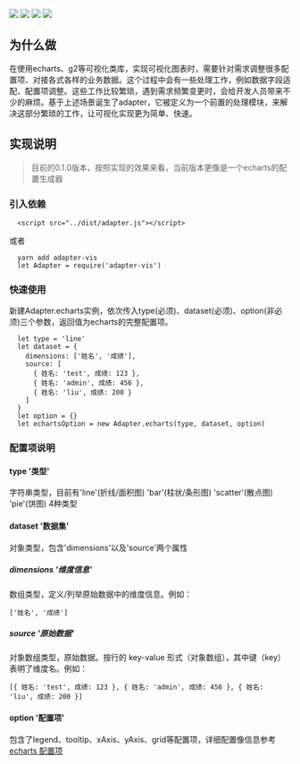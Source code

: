 ![](https://travis-ci.com/wupeiwen/adapter.svg?branch=master)
[![](https://img.shields.io/npm/v/adapter-vis.svg)](https://www.npmjs.com/package/adapter-vis)
![](https://img.shields.io/bundlephobia/min/adapter-vis.svg)
![](https://img.shields.io/npm/dt/adapter-vis.svg)
## 为什么做
在使用echarts、g2等可视化类库，实现可视化图表时，需要针对需求调整很多配置项、对接各式各样的业务数据。这个过程中会有一些处理工作，例如数据字段适配、配置项调整。这些工作比较繁琐，遇到需求频繁变更时，会给开发人员带来不少的麻烦。基于上述场景诞生了adapter，它被定义为一个前置的处理模块，来解决这部分繁琐的工作，让可视化实现更为简单、快速。
## 实现说明
> 目前的0.1.0版本，按照实现的效果来看，当前版本更像是一个echarts的配置生成器
### 引入依赖
```
  <script src="../dist/adapter.js"></script>
```
或者
```
  yarn add adapter-vis
  let Adapter = require('adapter-vis')
```
### 快速使用
新建Adapter.echarts实例，依次传入type(必须)、dataset(必须)、option(非必须)三个参数，返回值为echarts的完整配置项。
```
  let type = 'line'
  let dataset = { 
    dimensions: ['姓名', '成绩'], 
    source: [
      { 姓名: 'test', 成绩: 123 }, 
      { 姓名: 'admin', 成绩: 456 }, 
      { 姓名: 'liu', 成绩: 200 }
    ]
  }
  let option = {}
  let echartsOption = new Adapter.echarts(type, dataset, option)
```
### 配置项说明
#### type '类型'
字符串类型，目前有'line'(折线/面积图) 'bar'(柱状/条形图) 'scatter'(散点图) 'pie'(饼图) 4种类型
#### dataset '数据集'
对象类型，包含'dimensions'以及'source'两个属性
##### dimensions '维度信息'
数组类型，定义/列举原始数据中的维度信息。例如：
```
['姓名', '成绩']
```
##### source '原始数据'
对象数组类型，原始数据。按行的 key-value 形式（对象数组），其中键（key）表明了维度名。例如：
```
[{ 姓名: 'test', 成绩: 123 }, { 姓名: 'admin', 成绩: 456 }, { 姓名: 'liu', 成绩: 200 }]
```
#### option '配置项'
包含了legend、tooltip、xAxis、yAxis、grid等配置项，详细配置像信息参考[echarts 配置项](https://www.echartsjs.com/option.html)